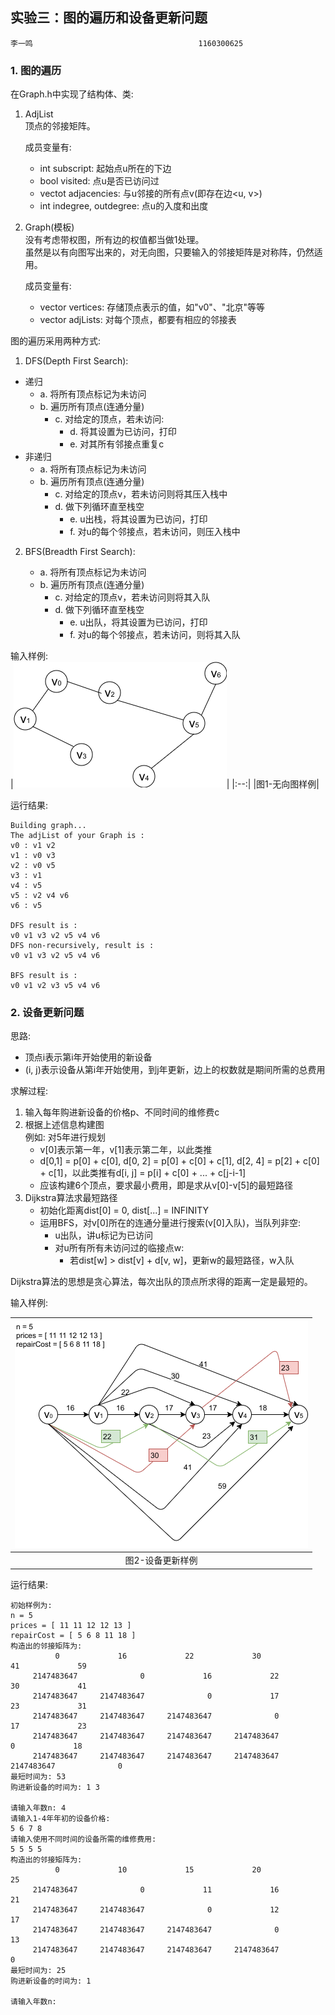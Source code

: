 ## 实验三：图的遍历和设备更新问题

    李一鸣                  					1160300625

### 1. 图的遍历

在Graph.h中实现了结构体、类:

1. AdjList  
    顶点的邻接矩阵。

    成员变量有:
    + int subscript: 起始点u所在的下边
    + bool visited: 点u是否已访问过
    + vectot<int> adjacencies: 与u邻接的所有点v(即存在边<u, v>)
    + int indegree, outdegree: 点u的入度和出度
2. Graph(模板)   
    没有考虑带权图，所有边的权值都当做1处理。  
    虽然是以有向图写出来的，对无向图，只要输入的邻接矩阵是对称阵，仍然适用。  

    成员变量有:
    + vector<Printable> vertices: 存储顶点表示的值，如"v0"、"北京"等等
    + vector<AdjList> adjLists: 对每个顶点，都要有相应的邻接表
    

图的遍历采用两种方式:

1. DFS(Depth First Search):

+ 递归
    - a. 将所有顶点标记为未访问
    - b. 遍历所有顶点(连通分量)
        - c. 对给定的顶点，若未访问:
            - d. 将其设置为已访问，打印
            - e. 对其所有邻接点重复c 
+ 非递归 
    - a. 将所有顶点标记为未访问
    - b. 遍历所有顶点(连通分量)
        - c. 对给定的顶点v，若未访问则将其压入栈中
        - d. 做下列循环直至栈空
            - e. u出栈，将其设置为已访问，打印
            - f. 对u的每个邻接点，若未访问，则压入栈中

2. BFS(Breadth First Search):

    - a. 将所有顶点标记为未访问
    - b. 遍历所有顶点(连通分量)
        - c. 对给定的顶点v，若未访问则将其入队
        - d. 做下列循环直至栈空
            - e. u出队，将其设置为已访问，打印
            - f. 对u的每个邻接点，若未访问，则将其入队

输入样例:  
|![无向图](./Graph.png)|
|:--:|
|图1-无向图样例|

运行结果:

    Building graph...
    The adjList of your Graph is : 
    v0 : v1 v2 
    v1 : v0 v3 
    v2 : v0 v5 
    v3 : v1 
    v4 : v5 
    v5 : v2 v4 v6 
    v6 : v5 
    
    DFS result is : 
    v0 v1 v3 v2 v5 v4 v6 
    DFS non-recursively, result is : 
    v0 v1 v3 v2 v5 v4 v6 
    
    BFS result is : 
    v0 v1 v2 v3 v5 v4 v6 
    


### 2. 设备更新问题

思路:  
+ 顶点i表示第i年开始使用的新设备  
+ (i, j)表示设备从第i年开始使用，到j年更新，边上的权数就是期间所需的总费用 

求解过程:  
1. 输入每年购进新设备的价格p、不同时间的维修费c  
2. 根据上述信息构建图  
    例如: 对5年进行规划  
    + v[0]表示第一年，v[1]表示第二年，以此类推    
    + d[0,1] = p[0] + c[0], d[0, 2] = p[0] + c[0] + c[1], d[2, 4] = p[2] + c[0] + c[1]，以此类推有d[i, j] = p[i] + c[0] + ... + c[j-i-1]  
    + 应该构建6个顶点，要求最小费用，即是求从v[0]-v[5]的最短路径  
3. Dijkstra算法求最短路径    
    + 初始化距离dist[0] = 0, dist[...] = INFINITY  
    + 运用BFS，对v[0]所在的连通分量进行搜索(v[0]入队)，当队列非空:    
        - u出队，讲u标记为已访问  
        - 对u所有所有未访问过的临接点w:  
            - 若dist[w] > dist[v] + d[v, w]，更新w的最短路径，w入队  

Dijkstra算法的思想是贪心算法，每次出队的顶点所求得的距离一定是最短的。  

输入样例:

|![设备更新](./%E8%AE%BE%E5%A4%87%E6%9B%B4%E6%96%B0%E9%97%AE%E9%A2%98/input.png)|
|:--:|
|图2-设备更新样例|

运行结果:

	初始样例为: 
	n = 5
	prices = [ 11 11 12 12 13 ]
	repairCost = [ 5 6 8 11 18 ]
	构造出的邻接矩阵为: 
		      0             16             22             30             41             59
	     2147483647              0             16             22             30             41
	     2147483647     2147483647              0             17             23             31
	     2147483647     2147483647     2147483647              0             17             23
	     2147483647     2147483647     2147483647     2147483647              0             18
	     2147483647     2147483647     2147483647     2147483647     2147483647              0
	最短时间为: 53
	购进新设备的时间为: 1 3 

	请输入年数n: 4
	请输入1-4年年初的设备价格: 
	5 6 7 8
	请输入使用不同时间的设备所需的维修费用: 
	5 5 5 5
	构造出的邻接矩阵为: 
		      0             10             15             20             25
	     2147483647              0             11             16             21
	     2147483647     2147483647              0             12             17
	     2147483647     2147483647     2147483647              0             13
	     2147483647     2147483647     2147483647     2147483647              0
	最短时间为: 25
	购进新设备的时间为: 1 

	请输入年数n: 

